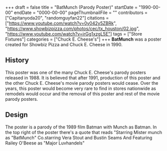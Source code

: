 +++
draft = false
title = "BatMunch (Parody Poster)"
startDate = "1990-00-00"
endDate = "0000-00-00"
pageThumbnailFile = ""
contributors = ["Capitanyoda20", "randomguyfan22"]
citations = ["https://www.youtube.com/watch?v=0y042y5ZBRk", "https://www.showbizpizza.com/photos/cec/tx_houston/02.jpg", "https://www.youtube.com/watch?v=irGg1xzgL5E"]
tags = ["Store Fixtures"]
categories = ["Chuck E. Cheese's"]
+++
**BatMunch** was a poster created for Showbiz Pizza and Chuck E. Cheese in 1990.

## History

This poster was one of the many Chuck E. Cheese's parody posters released in 1988. It is believed that after 1991, production of this poster and the other Chuck E. Cheese's movie parody posters would cease.
Over the years, this poster would become very rare to find in stores nationwide as remodels would occur and the removal of this poster and rest of the movie parody posters.

## Design

The poster is a parody of the 1989 film Batman with Munch as Batman. In the top right of the poster there's a quote that reads "Starring Mister munch as "BatMunch" Co.starring Vera Stout and Bustin Seams And Featuring Railey O'Beese as "Major Luvhandels"
